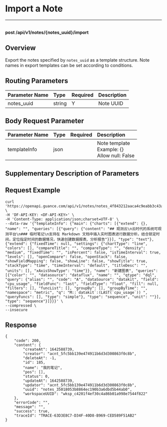 # Import a Note

---

<br />**post /api/v1/notes/\{notes_uuid\}/import**

## Overview
Export the notes specified by `notes_uuid` as a template structure. Note names in export templates can be set according to conditions.




## Routing Parameters

| Parameter Name        | Type     | Required   | Description              |
|:-----------|:-------|:-----|:----------------|
| notes_uuid | string | Y | Note UUID<br> |


## Body Request Parameter

| Parameter Name        | Type     | Required   | Description              |
|:-----------|:-------|:-----|:----------------|
| templateInfo | json |  | Note template<br>Example: {} <br>Allow null: False <br> |

## Supplementary Description of Parameters





## Request Example
```shell
curl 'https://openapi.guance.com/api/v1/notes/notes_4f843212aaca4c9eabb3c43ab569dbe0/import' \
-H 'DF-API-KEY: <DF-API-KEY>' \
-H 'Content-Type: application/json;charset=UTF-8' \
--data-raw '{"templateInfo": {"main": {"charts": [{"extend": {}, "name": "", "queries": [{"query": {"content": "## 观测云\n云时代的系统可观测平台\n### 临时笔记\n支持在 Markdown 文档中插入实时图表进行数据分析，结合锁定时间，定位指定时间的数据情况，快速创建数据报表、分析报告"}}], "type": "text"}, {"extend": {"fixedTime": null, "settings": {"chartType": "line", "colors": [], "compareTitle": "", "compareType": "", "density": "medium", "fixedTime": "", "isPercent": false, "isTimeInterval": true, "levels": [], "openCompare": false, "openStack": false, "showFieldMapping": false, "showLine": false, "showTitle": true, "stackType": "time", "timeInterval": "default", "titleDesc": "", "units": [], "xAxisShowType": "time"}}, "name": "新建图表", "queries": [{"color": "", "datasource": "dataflux", "name": "", "qtype": "dql", "query": {"alias": "", "code": "A", "dataSource": "datakit", "field": "cpu_usage", "fieldFunc": "last", "fieldType": "float", "fill": null, "filters": [], "funcList": [], "groupBy": [], "groupByTime": "", "namespace": "metric", "q": "M::`datakit`:(LAST(`cpu_usage`)) ", "queryFuncs": [], "type": "simple"}, "type": "sequence", "unit": ""}], "type": "sequence"}]}}}' \
--compressed \
--insecure
```




## Response
```shell
{
    "code": 200,
    "content": {
        "createAt": 1642588739,
        "creator": "acnt_5fc5bb139e474911b6d3d300863f0c8b",
        "deleteAt": -1,
        "id": 185,
        "name": "我的笔记",
        "pos": [],
        "status": 0,
        "updateAt": 1642588739,
        "updator": "acnt_5fc5bb139e474911b6d3d300863f0c8b",
        "uuid": "notes_35018053b8864ec190b3a6dbd5b44ab0",
        "workspaceUUID": "wksp_c4201f4ef30c4a86b01a998e7544f822"
    },
    "errorCode": "",
    "message": "",
    "success": true,
    "traceId": "TRACE-63D3E8C7-D34F-40D8-B969-CED589F51AB2"
} 
```




